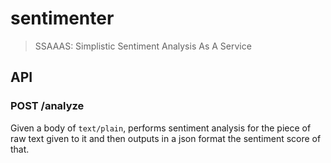 # sentimenter

> SSAAAS: Simplistic Sentiment Analysis As A Service

## API

### POST /analyze

Given a body of `text/plain`, performs sentiment analysis for the piece of raw text given to it and then outputs in a json format the sentiment score of that.


